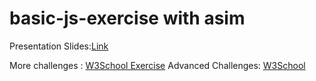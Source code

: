 # basic-js-exercise with asim

Presentation Slides:[Link](https://docs.google.com/presentation/d/1swff3snFkECsxhUgM5iY3ZEbuwjhgjbwL18ghTJoegI/edit#slide=id.g252f98ba533_0_58)

More challenges : [W3School Exercise](https://www.w3schools.com/js/exercise_js.asp?filename=exercise_js_variables1)
Advanced Challenges: [W3School](https://www.w3resource.com/javascript-exercises/)

